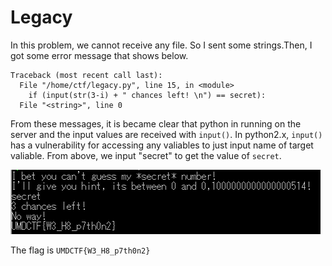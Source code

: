 # Legacy

In this problem, we cannot receive any file. So I sent some strings.Then, I got some error message that shows below.

```
Traceback (most recent call last):
  File "/home/ctf/legacy.py", line 15, in <module>
    if (input(str(3-i) + " chances left! \n") == secret):
  File "<string>", line 0
  ```

  From these messages, it is became clear that python in running on the server and the input values are received with `input()`. In python2.x, `input()` has a vulnerability for accessing any valiables to just input name of target valiable. From above, we input "secret" to get the value of `secret`.

!["flag"](flag.png)

The flag is `UMDCTF{W3_H8_p7th0n2}`